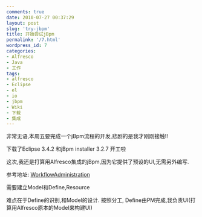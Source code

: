 ```yaml
---
comments: true
date: 2010-07-27 00:37:29
layout: post
slug: 'try-jbpm'
title: 开始尝试jBpm
permalink: '/7.html'
wordpress_id: 7
categories:
- Alfresco
- Java
- 工作
tags:
- alfresco
- Eclipse
- el
- io
- jbpm
- Wiki
- 下载
- 集成
---
```


非常无语,本周五要完成一个jBpm流程的开发,悲剧的是我才刚刚接触!!

下载了Eclipse 3.4.2 和jBpm installer 3.2.7 开工啦

这次,我还是打算用Alfresco集成的jBpm,因为它提供了预设的UI,无需另外编写.

参考地址: [WorkflowAdministration](http://wiki.alfresco.com/wiki/WorkflowAdministration)

需要建立Model和Define,Resource

难点在于Define的识别,和Model的设计. 按照分工, Define由PM完成,我负责UI(打算用Alfresco原本的Model来构建UI)
